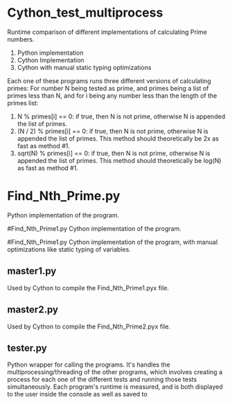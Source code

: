 # Cython_test_multiprocess
  Runtime comparison of different implementations of calculating Prime numbers.

  1. Python implementation
  2. Cython Implementation
  3. Cython with manual static typing optimizations

  Each one of these programs runs three different versions of calculating primes:
  For number N being tested as prime,
  and primes being a list of primes less than N,
  and for i being any number less than the length of the primes list:
  1. N % primes[i] == 0: if true, then N is not prime, otherwise N is appended
  the list of primes.
  2. (N / 2) % primes[i] == 0: if true, then N is not prime, otherwise N is
  appended the list of primes. This method should theoretically be 2x as fast
  as method #1.
  3. sqrt(N) % primes[i] == 0: if true, then N is not prime, otherwise N is
  appended the list of primes. This method should theoretically be log(N) as fast
  as method #1.

# Find_Nth_Prime.py
  Python implementation of the program.

#Find_Nth_Prime1.py
  Cython implementation of the program.

#Find_Nth_Prime1.py
  Cython implementation of the program, with manual optimizations
  like static typing of variables.

## master1.py
  Used by Cython to compile the Find_Nth_Prime1.pyx file.

## master2.py
  Used by Cython to compile the Find_Nth_Prime2.pyx file.

## tester.py
  Python wrapper for calling the programs.
  It's handles the multiprocessing/threading of the other programs,
  which involves creating a process for each one of the different tests
  and running those tests simultaneously.
  Each program's runtime is measured, and is both displayed to the user
  inside the console as well as saved to
